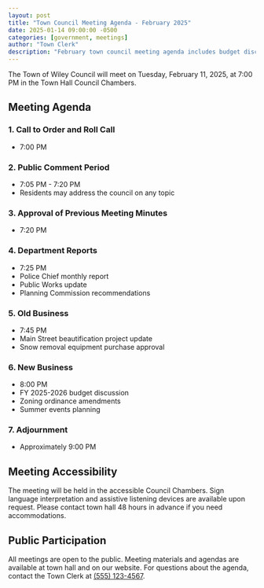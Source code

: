```yaml
---
layout: post
title: "Town Council Meeting Agenda - February 2025"
date: 2025-01-14 09:00:00 -0500
categories: [government, meetings]
author: "Town Clerk"
description: "February town council meeting agenda includes budget discussions, zoning updates, and public comment period"
---
```


The Town of Wiley Council will meet on Tuesday, February 11, 2025, at 7:00 PM in the Town Hall Council Chambers.

## Meeting Agenda

### 1. Call to Order and Roll Call
- 7:00 PM

### 2. Public Comment Period
- 7:05 PM - 7:20 PM
- Residents may address the council on any topic

### 3. Approval of Previous Meeting Minutes
- 7:20 PM

### 4. Department Reports
- 7:25 PM
- Police Chief monthly report
- Public Works update
- Planning Commission recommendations

### 5. Old Business
- 7:45 PM
- Main Street beautification project update
- Snow removal equipment purchase approval

### 6. New Business
- 8:00 PM
- FY 2025-2026 budget discussion
- Zoning ordinance amendments
- Summer events planning

### 7. Adjournment
- Approximately 9:00 PM

## Meeting Accessibility

The meeting will be held in the accessible Council Chambers. Sign language interpretation and assistive listening devices are available upon request. Please contact town hall 48 hours in advance if you need accommodations.

## Public Participation

All meetings are open to the public. Meeting materials and agendas are available at town hall and on our website. For questions about the agenda, contact the Town Clerk at [(555) 123-4567](tel:+15551234567).
